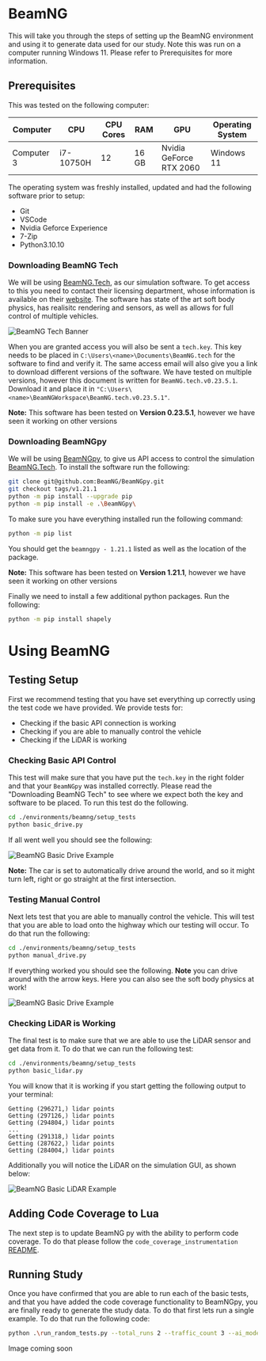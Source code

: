 # BeamNG

This will take you through the steps of setting up the BeamNG environment and using it to generate data used for our study. Note this was run on a computer running Windows 11. Please refer to Prerequisites for more information.

## Prerequisites

This was tested on the following computer:

| Computer   | CPU              | CPU Cores | RAM       | GPU                           | Operating System  |
|------------|--------------	|-------	|-------	|---------------------------    |---------------    |
| Computer 3 |  i7-10750H       | 12        | 16 GB     | Nvidia GeForce RTX 2060       | Windows 11        |

The operating system was freshly installed, updated and had the following software prior to setup:
* Git
* VSCode
* Nvidia Geforce Experience
* 7-Zip
* Python3.10.10

### Downloading BeamNG Tech

We will be using [BeamNG.Tech](https://beamng.tech/), as our simulation software. To get access to this you need to contact their licensing department, whose information is available on their [website](https://beamng.tech/). The software has state of the art soft body physics, has realisitc rendering and sensors, as well as allows for full control of multiple vehicles.

![BeamNG Tech Banner](../../misc/beamng/beamngtech.gif)

When you are granted access you will also be sent a `tech.key`. This key needs to be placed in `C:\Users\<name>\Documents\BeamNG.tech` for the software to find and verify it. The same access email will also give you a link to download different versions of the software. We have tested on multiple versions, however this document is written for `BeamNG.tech.v0.23.5.1`. Download it and place it in `"C:\Users\<name>\BeamNGWorkspace\BeamNG.tech.v0.23.5.1"`.

**Note:** This software has been tested on **Version 0.23.5.1**, however we have seen it working on other versions

### Downloading BeamNGpy

We will be using [BeamNGpy](https://github.com/BeamNG/BeamNGpy), to give us API access to control the simulation [BeamNG.Tech](https://beamng.tech/). To install the software run the following:

```bash
git clone git@github.com:BeamNG/BeamNGpy.git
git checkout tags/v1.21.1
python -m pip install --upgrade pip
python -m pip install -e .\BeamNGpy\
```

To make sure you have everything installed run the following command:

```bash
python -m pip list
```

You should get the `beamngpy - 1.21.1`  listed as well as the location of the package.

**Note:** This software has been tested on **Version 1.21.1**, however we have seen it working on other versions

Finally we need to install a few additional python packages. Run the following:

```bash
python -m pip install shapely
```

# Using BeamNG

## Testing Setup

First we recommend testing that you have set everything up correctly using the test code we have provided. We provide tests for:
* Checking if the basic API connection is working
* Checking if you are able to manually control the vehicle
* Checking if the LiDAR is working

### Checking Basic API Control

This test will make sure that you have put the `tech.key` in the right folder and that your `BeamNGpy` was installed correctly. Please read the "Downloading BeamNG Tech" to see where we expect both the key and software to be placed. To run this test do the following.

```bash
cd ./environments/beamng/setup_tests
python basic_drive.py
```

If all went well you should see the following:

![BeamNG Basic Drive Example](../../misc/beamng/beamng_basic_drive.gif)

**Note:** The car is set to automatically drive around the world, and so it might turn left, right or go straight at the first intersection.

### Testing Manual Control

Next lets test that you are able to manually control the vehicle. This will test that you are able to load onto the highway which our testing will occur. To do that run the following:

```bash
cd ./environments/beamng/setup_tests
python manual_drive.py
```

If everything worked you should see the following. **Note** you can drive around with the arrow keys. Here you can also see the soft body physics at work!

![BeamNG Basic Drive Example](../../misc/beamng/beamng_manual_drive.gif)

### Checking LiDAR is Working

The final test is to make sure that we are able to use the LiDAR sensor and get data from it. To do that we can run the following test:

```bash
cd ./environments/beamng/setup_tests
python basic_lidar.py
```

You will know that it is working if you start getting the following output to your terminal:
```
Getting (296271,) lidar points
Getting (297126,) lidar points
Getting (294804,) lidar points
...
Getting (291318,) lidar points
Getting (287622,) lidar points
Getting (284004,) lidar points
```

Additionally you will notice the LiDAR on the simulation GUI, as shown below:

![BeamNG Basic LiDAR Example](../../misc/beamng/beamng_basic_lidar.gif)


## Adding Code Coverage to Lua

The next step is to update BeamNG py with the ability to perform code coverage. To do that please follow the `code_coverage_instrumentation` [README](./code_coverage_instrumentation/README.md).

## Running Study

Once you have confirmed that you are able to run each of the basic tests, and that you have added the code coverage functionality to BeamNGpy, you are finally ready to generate the study data. To do that first lets run a single example. To do that run the following code:

```bash
python .\run_random_tests.py --total_runs 2 --traffic_count 3 --ai_mode limit --port 64256
```

Image coming soon